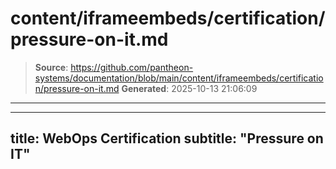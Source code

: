 # content/iframeembeds/certification/pressure-on-it.md

> **Source**: https://github.com/pantheon-systems/documentation/blob/main/content/iframeembeds/certification/pressure-on-it.md
> **Generated**: 2025-10-13 21:06:09

---

---
title: WebOps Certification
subtitle: "Pressure on IT"
---

<Partial file="certification-guide/pressure-on-it.md" />
